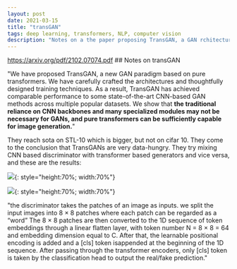 ```yaml
---
layout: post
date: 2021-03-15
title: "transGAN"
tags: deep learning, transformers, NLP, computer vision
description: "Notes on a the paper proposing TransGAN, a GAN rchitecture without convolutions, purely based on transformers."
---
```


<https://arxiv.org/pdf/2102.07074.pdf> 
## Notes on transGAN

"We have proposed TransGAN, a new GAN paradigm based on pure transformers. We have carefully crafted the architectures and thoughtfully designed training techniques. As a result, TransGAN has achieved comparable performance to some state-of-the-art CNN-based GAN methods across multiple popular datasets. We show that **the traditional reliance on CNN backbones and many specialized modules may not be necessary for GANs, and pure transformers can be sufficiently capable for image generation.**"

They reach sota on STL-10 which is bigger, but not on cifar 10. They come to the conclusion that TransGANs are very data-hungry.
They try mixing CNN based discriminator with transformer based generators and vice versa, and these are the results:

![](deep_learning_NLP_images/Screen%20Shot%202021-03-15%20at%2023.15.53.png){: style="height:70%; width:70%"}

![](deep_learning_NLP_images/Screen%20Shot%202021-03-15%20at%2023.16.05.png){: style="height:70%; width:70%"}

"the discriminator takes the patches of an image as inputs. we split the input images into 8 × 8 patches where each patch can
be regarded as a “word” The 8 × 8 patches are then converted to the 1D sequence of token embeddings through a
linear flatten layer, with token number N = 8 × 8 = 64 and embedding dimension equal to C. After that, the learnable positional encoding is added and a [cls] token isappended at the beginning of the 1D sequence. After passing through the transformer encoders, only [cls] token is taken by the classification head to output the real/fake prediction."


